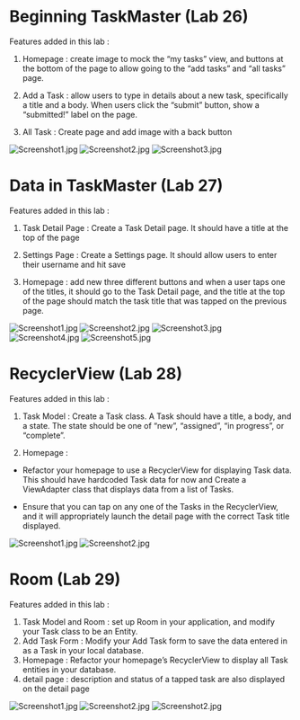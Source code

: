 # Beginning TaskMaster (Lab 26)

Features added in this lab :

1. Homepage : create image to mock the “my tasks” view, and buttons at the bottom of the page to allow going to the “add tasks” and “all tasks” page.

2. Add a Task : allow users to type in details about a new task, specifically a title and a body. When users click the “submit” button, show a “submitted!” label on the page.

3. All Task : Create page and add image with a back button


![Screenshot1.jpg](screenshots/ScreenshotLab2601.jpg)
![Screenshot2.jpg](screenshots/ScreenshotLab2602.jpg)
![Screenshot3.jpg](screenshots/ScreenshotLab2603.jpg)

# Data in TaskMaster (Lab 27)

Features added in this lab :

1. Task Detail Page : Create a Task Detail page. It should have a title at the top of the page 

2. Settings Page : Create a Settings page. It should allow users to enter their username and hit save

3. Homepage : add new three different buttons and when a user taps one of the titles, it should go to the Task Detail page, and the title at the top of the page should match the task title that was tapped on the previous page.

![Screenshot1.jpg](screenshots/ScreenshotLab2701.jpg)
![Screenshot2.jpg](screenshots/ScreenshotLab2702.jpg)
![Screenshot3.jpg](screenshots/ScreenshotLab2703.jpg)
![Screenshot4.jpg](screenshots/ScreenshotLab2704.jpg)
![Screenshot5.jpg](screenshots/ScreenshotLab2705.jpg)

# RecyclerView (Lab 28)

Features added in this lab :

1. Task Model : Create a Task class. A Task should have a title, a body, and a state. The state should be one of “new”, “assigned”, “in progress”, or “complete”.

2. Homepage : 

* Refactor your homepage to use a RecyclerView for displaying Task data. This should have hardcoded Task data for now and Create a ViewAdapter class that displays data from a list of Tasks.

* Ensure that you can tap on any one of the Tasks in the RecyclerView, and it will appropriately launch the detail page with the correct Task title displayed.

![Screenshot1.jpg](screenshots/ScreenshotLab2801.jpg)
![Screenshot2.jpg](screenshots/ScreenshotLab2802.jpg)

# Room (Lab 29)

Features added in this lab :

1. Task Model and Room : set up Room in your application, and modify your Task class to be an Entity.
2. Add Task Form : Modify your Add Task form to save the data entered in as a Task in your local database.
3. Homepage : Refactor your homepage’s RecyclerView to display all Task entities in your database.
4. detail page : description and status of a tapped task are also displayed on the detail page

![Screenshot1.jpg](screenshots/ScreenshotLab2901.jpg)
![Screenshot2.jpg](screenshots/ScreenshotLab2902.jpg)
![Screenshot2.jpg](screenshots/ScreenshotLab2903.jpg)